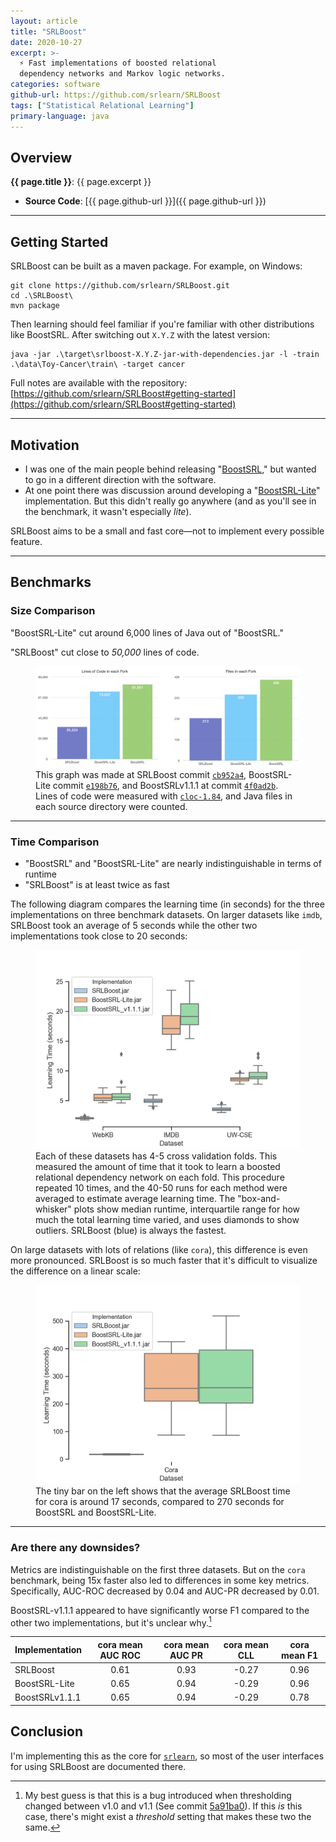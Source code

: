 ```yaml
---
layout: article
title: "SRLBoost"
date: 2020-10-27
excerpt: >-
  ⚡ Fast implementations of boosted relational
  dependency networks and Markov logic networks.
categories: software
github-url: https://github.com/srlearn/SRLBoost
tags: ["Statistical Relational Learning"]
primary-language: java
---
```


## Overview

**{{ page.title }}**: {{ page.excerpt }}

- **Source Code**: [{{ page.github-url }}]({{ page.github-url }})

---

## Getting Started

SRLBoost can be built as a maven package. For example, on Windows:

```
git clone https://github.com/srlearn/SRLBoost.git
cd .\SRLBoost\
mvn package
```

Then learning should feel familiar if you're familiar with other
distributions like BoostSRL. After switching out `X.Y.Z`
with the latest version:

```
java -jar .\target\srlboost-X.Y.Z-jar-with-dependencies.jar -l -train .\data\Toy-Cancer\train\ -target cancer
```

Full notes are available with the repository: [https://github.com/srlearn/SRLBoost#getting-started](https://github.com/srlearn/SRLBoost#getting-started)

---

## Motivation

- I was one of the main people behind releasing
  "[BoostSRL](https://starling.utdallas.edu/software/boostsrl/),"
  but wanted to go in a different direction with the software.
- At one point there was discussion around developing a
  "[BoostSRL-Lite](https://github.com/starling-lab/BoostSRL-Lite/)"
  implementation. But this didn't really go anywhere (and as you'll see
  in the benchmark, it wasn't especially *lite*).

SRLBoost aims to be a small and fast core&mdash;not to implement every
possible feature.

---

## Benchmarks

### Size Comparison

"BoostSRL-Lite" cut around 6,000 lines of Java out of "BoostSRL."

"SRLBoost" cut close to *50,000* lines of code.

<figure>
<img src="/images/software/srlboost/lines_of_code_graph.png">
<caption>This graph was made at SRLBoost commit <code><a href="https://github.com/srlearn/SRLBoost/tree/cb952a486c57b0fdaee53a10e25a689f7951e6b4">cb952a4</a></code>, BoostSRL-Lite commit <code><a href="https://github.com/starling-lab/BoostSRL-Lite/tree/e198b76ef621241499964110ebdd761cd5461df7">e198b76</a></code>, and BoostSRLv1.1.1 at commit <code><a href="https://github.com/starling-lab/BoostSRL/tree/4f0ad2bc0fba8bb17033df324bc60052000f6b09">4f0ad2b</a></code>. Lines of code were measured with <a href="https://github.com/AlDanial/cloc"><code>cloc-1.84</code></a>, and Java files in each source directory were counted.</caption>
</figure>

---

### Time Comparison

- "BoostSRL" and "BoostSRL-Lite" are nearly indistinguishable
  in terms of runtime
- "SRLBoost" is at least twice as fast

The following diagram compares the learning time (in seconds)
for the three implementations on three benchmark datasets.
On larger datasets like `imdb`, SRLBoost took an average of 5 seconds
while the other two implementations took close to 20 seconds:

<figure>
<img src="/images/software/srlboost/speed_test.png">
<caption>Each of these datasets has 4-5 cross validation folds. This measured the amount of time that it took to learn a boosted relational dependency network on each fold. This procedure repeated 10 times, and the 40-50 runs for each method were averaged to estimate average learning time. The "box-and-whisker" plots show median runtime, interquartile range for how much the total learning time varied, and uses diamonds to show outliers. SRLBoost (blue) is always the fastest.</caption>
</figure>

On large datasets with lots of relations (like `cora`), this difference is even
more pronounced. SRLBoost is so much faster that it's difficult to
visualize the difference on a linear scale:

<figure>
<img src="/images/software/srlboost/cora_speed_test.png">
<caption>The tiny bar on the left shows that the average SRLBoost time for cora is around 17 seconds, compared to 270 seconds for BoostSRL and BoostSRL-Lite.</caption>
</figure>

---

### Are there any downsides?

Metrics are indistinguishable on the first three datasets.
But on the `cora` benchmark, being 15x faster also led to
differences in some key metrics. Specifically,
AUC-ROC decreased by 0.04 and AUC-PR decreased by 0.01.

BoostSRL-v1.1.1 appeared to have significantly worse F1
compared to the other two implementations, but it's
unclear why.[^possibly-a-bug]

| **Implementation** | **cora mean AUC ROC** | **cora mean AUC PR** | **cora mean CLL** | **cora mean F1** |
| :--- | :---: | :---: | :---: | :---: |
| SRLBoost | 0.61 | 0.93 | -0.27 | 0.96 |
| BoostSRL-Lite | 0.65 | 0.94 | -0.29| 0.96 |
| BoostSRLv1.1.1 | 0.65 | 0.94 | -0.29 | 0.78 |

[^possibly-a-bug]: My best guess is that this is a bug introduced when thresholding changed between v1.0 and v1.1 (See commit [5a91ba0](https://github.com/starling-lab/BoostSRL/commit/5a91ba03e8cf3b52184c740419ab56b0b6a5b8d2)). If this *is* this case, there's might exist a *threshold* setting that makes these two the same.

## Conclusion

I'm implementing this as the core for [`srlearn`](/software/srlearn/), so most of the user interfaces
for using SRLBoost are documented there.
